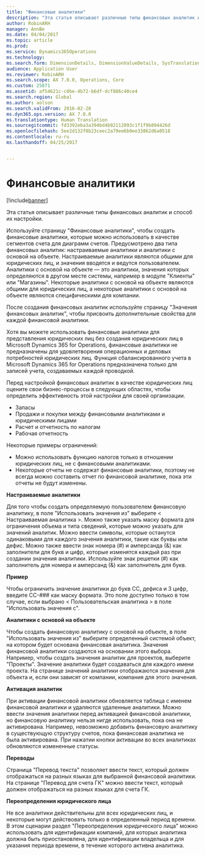 ```yaml
---
title: "Финансовые аналитики"
description: "Эта статья описывает различные типы финансовых аналитик и способ их настройки."
author: RobinARH
manager: AnnBe
ms.date: 04/04/2017
ms.topic: article
ms.prod: 
ms.service: Dynamics365Operations
ms.technology: 
ms.search.form: DimensionDetails, DimensionValueDetails, SysTranslationDetail
audience: Application User
ms.reviewer: RobinARH
ms.search.scope: AX 7.0.0, Operations, Core
ms.custom: 25871
ms.assetid: af54621c-c8be-4b72-b6df-dcf886c40ce4
ms.search.region: Global
ms.author: aolson
ms.search.validFrom: 2016-02-28
ms.dyn365.ops.version: AX 7.0.0
ms.translationtype: Human Translation
ms.sourcegitcommit: fd3392eba3a394bd4b92112093c1f1f9b894426d
ms.openlocfilehash: 5ee2d132f0b23ceec2a79ee6b0ee33862d6a0518
ms.contentlocale: ru-ru
ms.lasthandoff: 04/25/2017


---
```


# <a name="financial-dimensions"></a>Финансовые аналитики

[!include[banner](../includes/banner.md)]


Эта статья описывает различные типы финансовых аналитик и способ их настройки.

Используйте страницу "Финансовые аналитики", чтобы создать финансовые аналитики, которые можно использовать в качестве сегментов счета для диаграмм счетов. Предусмотрено два типа финансовых аналитик: настраиваемые аналитики и аналитики с основой на объекте. Настраиваемые аналитики являются общими для юридических лиц, и значения вводятся и ведутся пользователем. Аналитики с основой на объекте — это аналитики, значения которых определяются в другом месте системы, например в модуле "Клиенты" или "Магазины". Некоторые аналитики с основой на объекте являются общими для юридических лиц, а некоторые аналитики с основой на объекте являются специфическими для компании. 

После создания финансовых аналитик используйте страницу "Значения финансовых аналитик", чтобы присвоить дополнительные свойства для каждой финансовой аналитики. 

Хотя вы можете использовать финансовые аналитики для представления юридических лиц без создания юридических лиц в Microsoft Dynamics 365 for Operations, финансовые аналитики не предназначены для удовлетворения операционных и деловых потребностей юридических лиц. Функция сбалансированного учета в Microsoft Dynamics 365 for Operations предназначена только для записей учета, создаваемых каждой проводкой. 

Перед настройкой финансовых аналитик в качестве юридических лиц оцените свои бизнес-процессы в следующих областях, чтобы определить эффективность этой настройки для своей организации.

-   Запасы
-   Продажи и покупки между финансовыми аналитиками и юридическими лицами
-   Расчет и отчетность по налогам
-   Рабочая отчетность

Некоторые примеры ограничений:

-   Можно использовать функцию налогов только в отношении юридических лиц, не с финансовыми аналитиками.
-   Некоторые отчеты не содержат финансовые аналитики, поэтому не всегда можно составить отчет по финансовой аналитике, пока эти отчеты не будут изменены.

**Настраиваемые аналитики** 

Для того чтобы создать определяемую пользователем финансовую аналитику, в поле "Использовать значения из" выберите &lt; Настраиваемая аналитика &gt;. Можно также указать маску формата для ограничения объема и типа сведений, которые можно указать для значений аналитик. Можно ввести символы, которые останутся одинаковыми для каждого значения аналитики, такие как буквы или дефис. Можно также ввести знак номера (\#) и амперсанда (&) как заполнители для букв и цифр, которые изменятся каждый раз при создании значения аналитики. Используйте знак решетки (\#) как заполнитель для номера и амперсанд (&) как заполнитель для букв. 

**Пример** 

Чтобы ограничить значение аналитики до букв CC, дефиса и 3 цифр, введите CC-\#\#\# как маску формата. Это поле доступно только в том случае, если выбрано &lt; Пользовательская аналитика &gt; в поле "Использовать значения с". 

**Аналитики с основой на объекте** 

Чтобы создать финансовую аналитику с основой на объекте, в поле "Использовать значения из" выберите определенный системой объект, на котором будет основана финансовая аналитика. Значения финансовой аналитики создаются на основании этого выбора. Например, чтобы создать значения аналитик для проектов, выберите "Проекты". Значение аналитики будет создаваться для каждого имени проекта. На странице значений аналитики отображаются значения для объекта и, если они зависят от компании, компания для этого значения. 

**Активация аналитик** 

При активации финансовой аналитики обновляется таблица с именем финансовой аналитики и удаляются удаленные аналитики. Можно ввести значения аналитики перед активацией финансовой аналитики, но финансовую аналитику нельзя нигде использовать, пока она не активирована. Например, невозможно добавить финансовую аналитику в существующую структуру счетов, пока финансовая аналитика не была активирована. При нажатии кнопки активации во всех аналитиках обновляются измененные статусы. 

**Переводы** 

Страница "Перевод текста" позволяет ввести текст, который должен отображаться на разных языках для выбранной финансовой аналитики. На странице "Перевод для счета ГК" можно ввести текст, который должен отображаться на разных языках для счета ГК. 

**Переопределения юридического лица** 

Не все аналитики действительны для всех юридических лиц, и некоторые могут действовать только в определенный период времени. В этом сценарии раздел "Переопределения юридического лица" можно использовать для идентификации компаний, для которых аналитика должна быть приостановлена, для идентификации владельца и для указания периода времени, в течение которого активна аналитика.






